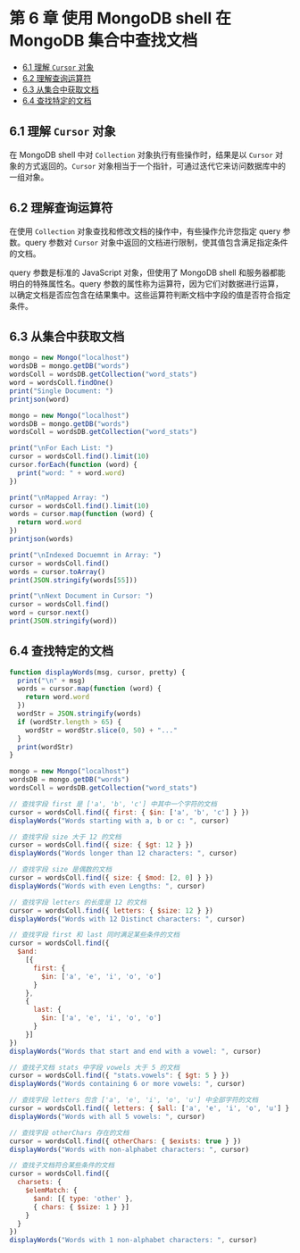 <!-- omit in toc -->
# 第 6 章 使用 MongoDB shell 在 MongoDB 集合中查找文档

- [6.1 理解 `Cursor` 对象](#61-%e7%90%86%e8%a7%a3-cursor-%e5%af%b9%e8%b1%a1)
- [6.2 理解查询运算符](#62-%e7%90%86%e8%a7%a3%e6%9f%a5%e8%af%a2%e8%bf%90%e7%ae%97%e7%ac%a6)
- [6.3 从集合中获取文档](#63-%e4%bb%8e%e9%9b%86%e5%90%88%e4%b8%ad%e8%8e%b7%e5%8f%96%e6%96%87%e6%a1%a3)
- [6.4 查找特定的文档](#64-%e6%9f%a5%e6%89%be%e7%89%b9%e5%ae%9a%e7%9a%84%e6%96%87%e6%a1%a3)

## 6.1 理解 `Cursor` 对象

在 MongoDB shell 中对 `Collection` 对象执行有些操作时，结果是以 `Cursor` 对象的方式返回的。`Cursor` 对象相当于一个指针，可通过迭代它来访问数据库中的一组对象。

## 6.2 理解查询运算符

在使用 `Collection` 对象查找和修改文档的操作中，有些操作允许您指定 query 参数。query 参数对 `Cursor` 对象中返回的文档进行限制，使其值包含满足指定条件的文档。

query 参数是标准的 JavaScript 对象，但使用了 MongoDB shell 和服务器都能明白的特殊属性名。query 参数的属性称为运算符，因为它们对数据进行运算，以确定文档是否应包含在结果集中。这些运算符判断文档中字段的值是否符合指定条件。

## 6.3 从集合中获取文档

```js
mongo = new Mongo("localhost")
wordsDB = mongo.getDB("words")
wordsColl = wordsDB.getCollection("word_stats")
word = wordsColl.findOne()
print("Single Document: ")
printjson(word)
```

```js
mongo = new Mongo("localhost")
wordsDB = mongo.getDB("words")
wordsColl = wordsDB.getCollection("word_stats")

print("\nFor Each List: ")
cursor = wordsColl.find().limit(10)
cursor.forEach(function (word) {
  print("word: " + word.word)
})

print("\nMapped Array: ")
cursor = wordsColl.find().limit(10)
words = cursor.map(function (word) {
  return word.word
})
printjson(words)

print("\nIndexed Docuemnt in Array: ")
cursor = wordsColl.find()
words = cursor.toArray()
print(JSON.stringify(words[55]))

print("\nNext Document in Cursor: ")
cursor = wordsColl.find()
word = cursor.next()
print(JSON.stringify(word))
```

## 6.4 查找特定的文档

```js
function displayWords(msg, cursor, pretty) {
  print("\n" + msg)
  words = cursor.map(function (word) {
    return word.word
  })
  wordStr = JSON.stringify(words)
  if (wordStr.length > 65) {
    wordStr = wordStr.slice(0, 50) + "..."
  }
  print(wordStr)
}

mongo = new Mongo("localhost")
wordsDB = mongo.getDB("words")
wordsColl = wordsDB.getCollection("word_stats")

// 查找字段 first 是 ['a', 'b', 'c'] 中其中一个字符的文档
cursor = wordsColl.find({ first: { $in: ['a', 'b', 'c'] } })
displayWords("Words starting with a, b or c: ", cursor)

// 查找字段 size 大于 12 的文档
cursor = wordsColl.find({ size: { $gt: 12 } })
displayWords("Words longer than 12 characters: ", cursor)

// 查找字段 size 是偶数的文档
cursor = wordsColl.find({ size: { $mod: [2, 0] } })
displayWords("Words with even Lengths: ", cursor)

// 查找字段 letters 的长度是 12 的文档
cursor = wordsColl.find({ letters: { $size: 12 } })
displayWords("Words with 12 Distinct characters: ", cursor)

// 查找字段 first 和 last 同时满足某些条件的文档
cursor = wordsColl.find({
  $and:
    [{
      first: {
        $in: ['a', 'e', 'i', 'o', 'o']
      }
    },
    {
      last: {
        $in: ['a', 'e', 'i', 'o', 'o']
      }
    }]
})
displayWords("Words that start and end with a vowel: ", cursor)

// 查找子文档 stats 中字段 vowels 大于 5 的文档
cursor = wordsColl.find({ "stats.vowels": { $gt: 5 } })
displayWords("Words containing 6 or more vowels: ", cursor)

// 查找字段 letters 包含 ['a', 'e', 'i', 'o', 'u'] 中全部字符的文档
cursor = wordsColl.find({ letters: { $all: ['a', 'e', 'i', 'o', 'u'] } })
displayWords("Words with all 5 vowels: ", cursor)

// 查找字段 otherChars 存在的文档
cursor = wordsColl.find({ otherChars: { $exists: true } })
displayWords("Words with non-alphabet characters: ", cursor)

// 查找子文档符合某些条件的文档
cursor = wordsColl.find({
  charsets: {
    $elemMatch: {
      $and: [{ type: 'other' },
      { chars: { $size: 1 } }]
    }
  }
})
displayWords("Words with 1 non-alphabet characters: ", cursor)
```
